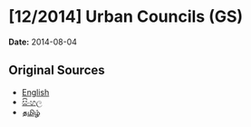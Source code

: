 # [12/2014] Urban Councils (GS)

**Date:** 2014-08-04

## Original Sources

- [English](https://documents.gov.lk/view/bills/2014/8/12-2014_E.pdf)
- [සිංහල](https://documents.gov.lk/view/bills/2014/8/12-2014_S.pdf)
- [தமிழ்](https://documents.gov.lk/view/bills/2014/8/12-2014_T.pdf)
